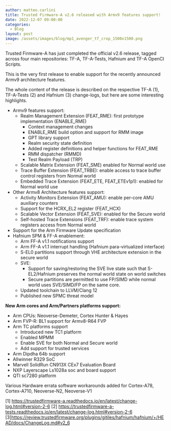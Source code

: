 ```yaml
---
author: matteo.carlini
title: Trusted Firmware-A v2.6 released with Armv9 features support!
date: 2022-12-07 09:00:00
categories:
  - Blog
layout: post
image: /assets/images/blog/mp1_avenger_tf_crop_1500x1500.png
---
```

Trusted Firmware-A has just completed the official v2.6 release, tagged across four main repositories: TF-A, TF-A-Tests, Hafnium and TF-A OpenCI Scripts.

This is the very first release to enable support for the recently announced Armv9 architecture features.

The whole content of the release is described on the respective TF-A (1), TF-A-Tests (2) and Hafnium (3) change-logs, but here are some interesting highlights.

- Armv9 features support:
   - Realm Management Extension (FEAT_RME): first prototype implementation (ENABLE_RME)
      - Context management changes
      - ENABLE_RME build option and support for RMM image
      - GPT library support
      - Realm security state definition
      - Added register definitions and helper functions for FEAT_RME
      - RMM dispatcher (RMMD)
      - Test Realm Payload (TRP) 
   - Scalable Matrix Extension (FEAT_SME) enabled for Normal world use
   - Trace Buffer Extension (FEAT_TRBE): enable access to trace buffer control registers from Normal world
   - Embedded Trace Extension (FEAT_ETE, FEAT_ETEv1p1): enabled for Normal world use
- Other Armv8 Architecture features support:
   - Activity Monitors Extension (FEAT_AMU): enable per-core AMU auxiliary counters
   - Support for the HCRX_EL2 register (FEAT_HCX)
   - Scalable Vector Extension (FEAT_SVE): enabled for the Secure world
   - Self-hosted Trace Extensions (FEAT_TRF): enable trace system registers access from Normal world
- Support for the Arm Firmware Update specification
- Hafnium SPM & FF-A enablement:
   - Arm FF-A v1.1 notifications support
   - Arm FF-A v1.1 interrupt handling (Hafnium para-virtualized interface)
   - S-EL0 partitions support through VHE architecture extension in the secure world
   - SVE:
      - Support for saving/restoring the SVE live state such that S-EL2/Hafnium preserves the normal world state on world switches
      - Secure partitions are permitted to use FP/SIMD while normal world uses SVE/SIMD/FP on the same core.
   - Updated toolchain to LLVM/Clang 12
   - Published new SPMC threat model

**New Arm cores and Arm/Partners platforms support:**  
- Arm CPUs: Neoverse-Demeter, Cortex Hunter & Hayes
- Arm FVP-R: BL1 support for Armv8-R64 FVP
- Arm TC platforms support
   - Introduced new TC1 platform
   - Enabled MPMM
   - Enable SVE for both Normal and Secure world
   - Add support for trusted services
- Arm Dipdha 64b support
- Allwinner R329 SoC
- Marvell SolidRun CN913X CEx7 Evaluation Board
- NXP Layerscape Ls1028a soc and board support
- QTI sc7280 platform

Various Hardware errata software workarounds added for Cortex-A78, Cortex-A710, Neoverse-N2, Neoverse-V1

[1] https://trustedfirmware-a.readthedocs.io/en/latest/change-log.html#version-2-6 
[2] https://trustedfirmware-a-tests.readthedocs.io/en/latest/change-log.html#version-2-6 
[3]https://review.trustedfirmware.org/plugins/gitiles/hafnium/hafnium/+/HEAD/docs/ChangeLog.md#v2_6 


